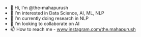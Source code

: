 - 👋 Hi, I’m @the-mahapurush
- 👀 I’m interested in Data Science, AI, ML, NLP
- 🌱 I’m currently doing research in NLP
- 💞️ I’m looking to collaborate on AI
- 📫 How to reach me - www.instagram.com/the.mahapurush

<!---
the-mahapurush/the-mahapurush is a ✨ special ✨ repository because its `README.md` (this file) appears on your GitHub profile.
You can click the Preview link to take a look at your changes.
--->
